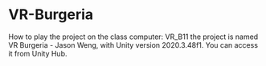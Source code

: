 # VR-Burgeria

How to play the project on the class computer: VR_B11 the project is named VR Burgeria - Jason Weng, with Unity version 2020.3.48f1. You can access it from Unity Hub.
